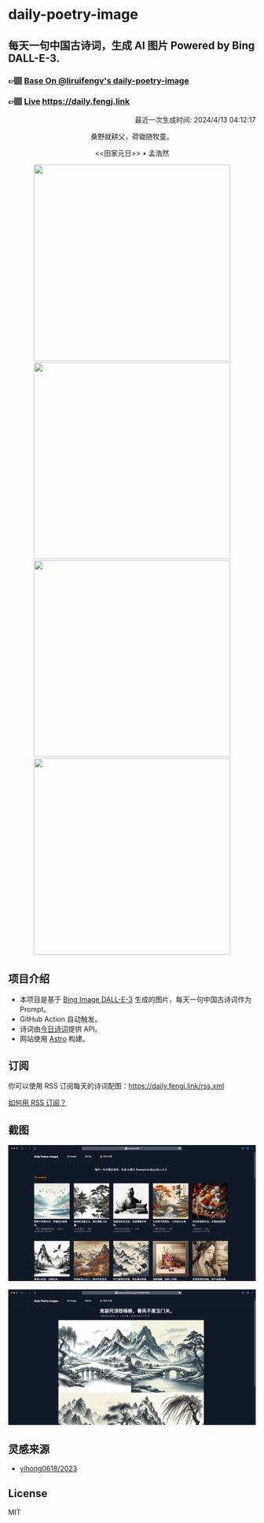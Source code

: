 
# daily-poetry-image

## 每天一句中国古诗词，生成 AI 图片 Powered by Bing DALL-E-3.

### 👉🏽 [Base On @liruifengv's daily-poetry-image](https://github.com/liruifengv/daily-poetry-image)

### 👉🏽 [Live](https://daily.fengj.link) https://daily.fengj.link

<p align="right">
  最近一次生成时间: 2024/4/13 04:12:17
</p>
<p align="center">
桑野就耕父，荷锄随牧童。
</p>
<p align="center">
<<田家元日>> • 孟浩然
</p>
<p align="center">
<img src="https://tse2.mm.bing.net/th/id/OIG4.wl53XbsHPmxigElJv1UZ" height="400" width="400" />
<img src="https://tse3.mm.bing.net/th/id/OIG4.2x4y6JQloaTkEH2JYKgX" height="400" width="400" />
<img src="https://tse1.mm.bing.net/th/id/OIG4.1JqfDTWU0BDtgeF9AQ.N" height="400" width="400" />
<img src="https://tse1.mm.bing.net/th/id/OIG4.xGjocJtHFZTZ3N2Bnm0h" height="400" width="400" />
</p>

## 项目介绍

-   本项目是基于 [Bing Image DALL-E-3](https://www.bing.com/images/create) 生成的图片，每天一句中国古诗词作为 Prompt。
-   GitHub Action 自动触发。
-   诗词由[今日诗词](https://www.jinrishici.com/)提供 API。
-   网站使用 [Astro](https://astro.build) 构建。

## 订阅

你可以使用 RSS 订阅每天的诗词配图：https://daily.fengj.link/rss.xml

[如何用 RSS 订阅？](https://zhuanlan.zhihu.com/p/55026716)

## 截图

![图片列表](./screenshots/Snipaste_2023-12-28_21-00-26.png)

![图片详情](./screenshots/Snipaste_2023-12-28_21-00-53.png)

## 灵感来源

-   [yihong0618/2023](https://github.com/yihong0618/2023)

## License

MIT
